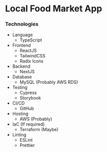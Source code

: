 # Local Food Market App

### Technologies

- Language
    - TypeScript
- Frontend
    - ReactJS
    - TailwindCSS
    - Radix Icons
- Backend
    - NextJS
- Database
    - MySQL (Probably AWS RDS)
- Testing
    - Cypress
    - Storybook
- CI/CD
    - GitHub
- Hosting
    - AWS (Probably)
- IaC (If required)
    - Terraform (Maybe)
- Linting
    - ESLint
    - Prettier
